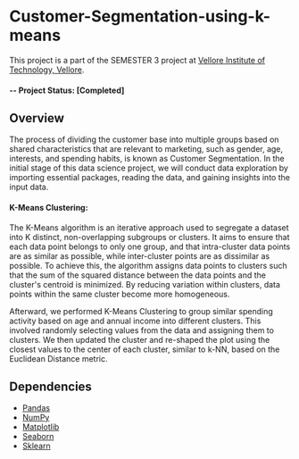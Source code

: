 # Customer-Segmentation-using-k-means
This project is a part of the SEMESTER 3 project at [Vellore Institute of Technology, Vellore](https://vit.ac.in/).

#### -- Project Status: [Completed]

## Overview 

The process of dividing the customer base into multiple groups based on shared characteristics that are relevant to marketing, such as gender, age, interests, and spending habits, is known as Customer Segmentation. In the initial stage of this data science project, we will conduct data exploration by importing essential packages, reading the data, and gaining insights into the input data.

#### K-Means Clustering:

The K-Means algorithm is an iterative approach used to segregate a dataset into K distinct, non-overlapping subgroups or clusters. It aims to ensure that each data point belongs to only one group, and that intra-cluster data points are as similar as possible, while inter-cluster points are as dissimilar as possible. To achieve this, the algorithm assigns data points to clusters such that the sum of the squared distance between the data points and the cluster's centroid is minimized. By reducing variation within clusters, data points within the same cluster become more homogeneous.

Afterward, we performed K-Means Clustering to group similar spending activity based on age and annual income into different clusters. This involved randomly selecting values from the data and assigning them to clusters. We then updated the cluster and re-shaped the plot using the closest values to the center of each cluster, similar to k-NN, based on the Euclidean Distance metric.


## Dependencies

* [Pandas](https://pandas.pydata.org/docs/)
* [NumPy](https://numpy.org/devdocs/user/index.html)
* [Matplotlib](https://matplotlib.org/3.3.3/contents.html)
* [Seaborn](https://seaborn.pydata.org/)
* [Sklearn](https://scikit-learn.org/stable/)


